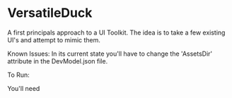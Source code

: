# VersatileDuck
A first principals approach to a UI Toolkit. The idea is to take a few existing 
UI's and attempt to mimic them.

Known Issues:
  In its current state you'll have to change the 'AssetsDir' attribute
in the DevModel.json file.

To Run:

You'll need 
